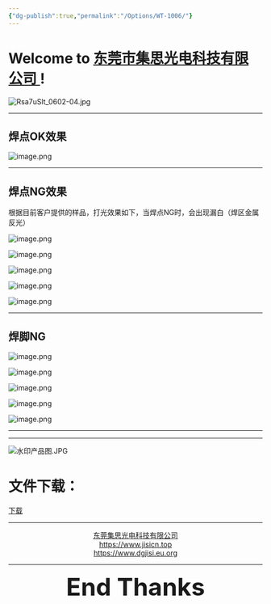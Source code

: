 ```yaml
---
{"dg-publish":true,"permalink":"/Options/WT-1006/"}
---
```



# Welcome to [东莞市集思光电科技有限公司 ](https://jisicn.top) ! 

![Rsa7uSlt_0602-04.jpg](https://tc.899900.xyz/img/202303301656475.jpg)

<div STYLE="page-break-after: always;"></div>

---
## 焊点OK效果

![image.png](https://tc.899900.xyz/img/202306191132652.png)

---
<div STYLE="page-break-after: always;"></div>

## 焊点NG效果
根据目前客户提供的样品，打光效果如下，当焊点NG时，会出现漏白（焊区金属反光）

![image.png](https://tc.899900.xyz/img/202306191127118.png)

![image.png](https://tc.899900.xyz/img/202306191128388.png)

<div STYLE="page-break-after: always;"></div>

![image.png](https://tc.899900.xyz/img/202306191128354.png)

![image.png](https://tc.899900.xyz/img/202306191129723.png)

<div STYLE="page-break-after: always;"></div>

![image.png](https://tc.899900.xyz/img/202306191129029.png)

---

<div STYLE="page-break-after: always;"></div>

## 焊脚NG

![image.png](https://tc.899900.xyz/img/202306191141240.png)


![image.png](https://tc.899900.xyz/img/202306191142834.png)

<div STYLE="page-break-after: always;"></div>

![image.png](https://tc.899900.xyz/img/202306191143207.png)

![image.png](https://tc.899900.xyz/img/202306191143170.png)

<div STYLE="page-break-after: always;"></div>

![image.png](https://tc.899900.xyz/img/202306191143996.png)



---
<div STYLE="page-break-after: always;"></div>

---

![水印产品图.JPG](https://tc.899900.xyz/img/202304122151817.JPG)

# 文件下载：
[下载](https://jisi.lanzout.com/igeQw0zicg7e)

---

<center><a href="Https://www.jisicn.top" target="_blank">东莞集思光电科技有限公司</a></center>
<center><a href="Https://www.jisicn.top" target="_blank">https://www.jisicn.top</a></center>
<center><a href="Https://www.dgjisi.eu.org" target="_blank">https://www.dgjisi.eu.org</a></center>

---

<div align='center' ><font size='50'><b>End Thanks</b></font></div>